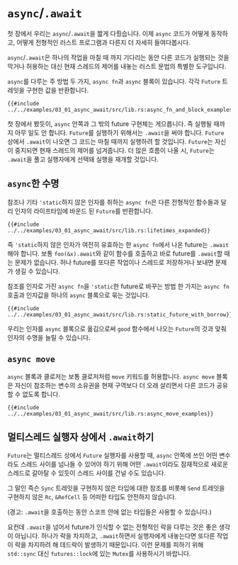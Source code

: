# `async`/`.await`

첫 장에서 우리는 `async`/`.await`을 짧게 다뤘습니다. 이제 `async` 코드가
어떻게 동작하고, 어떻게 전형적인 러스트 프로그램과 다른지 더 자세히 들여다봅시다.

`async`/`.await`은 하나의 작업을 마칠 때 까지 기다리는 동안 다른 코드가 실행되는 것을 
막거나 허용하는 대신 현재 스레드의 제어를 내놓는 러스트 문법의 특별한 도구입니다.

`async`를 다루는 주 방법 두 가지, `async fn`과 `async` 블록이 있습니다. 각각 `Future` 
트레잇을 구현한 값을 반환합니다.

```rust,edition2018,ignore
{{#include ../../examples/03_01_async_await/src/lib.rs:async_fn_and_block_examples}}
```

첫 장에서 봤듯이, `async` 안쪽과 그 밖의 future 구현체는 게으릅니다. 즉 실행될 때까지 아무 
일도 안 합니다. `Future`를 실행하기 위해서는 `.await`을 써야 합니다. `Future` 상에서 
`.await`이 나오면 그 코드는 마칠 때까지 실행하려 할 것입니다. `Future`는 자신이 중지되면 
현재 스레드의 제어를 넘겨줍니다. 더 많은 흐름이 나올 시, `Future`는 `.await`을 풀고 실행자에게 
선택돼 실행을 재개할 것입니다.

## `async`한 수명

참조나 기타 `'static`하지 않은 인자를 취하는 `async fn`은 다른 전형적인 함수들과
달리 인자의 라이프타임에 바운드 된 `Future`를 반환합니다.

```rust,edition2018,ignore
{{#include ../../examples/03_01_async_await/src/lib.rs:lifetimes_expanded}}
```

즉 `'static`하지 않은 인자가 여전히 유효하는 한 `async fn`에서 나온 future는 `.await`해야 
합니다. 보통 `foo(&x).await`와 같이 함수를 호출하고 바로 future를 `.await`할 때는 문제가 
없습니다. 허나 future를 또다른 작업이나 스레드로 저장하거나 보내면 문제가 생길 수 있습니다.

참조를 인자로 가진 `async fn`을 `'static`한 future로 바꾸는 방법 한 가지는 `async fn` 호출과 
인자값을 하나의 `async` 블록으로 묶는 것입니다.

```rust,edition2018,ignore
{{#include ../../examples/03_01_async_await/src/lib.rs:static_future_with_borrow}}
```

우리는 인자를 `async` 블록으로 옮김으로써 `good` 함수에서 나오는 `Future`의 것과 맞춰 인자의 
수명을 늘릴 수 있습니다.

## `async move`

`async` 블록과 클로저는 보통 클로저처럼 `move` 키워드를 허용합니다. `async move` 블록은
자신이 참조하는 변수의 소유권을 현재 구역보다 더 오래 살리면서 다른 코드가 공유할 수 없도록 합니다.

```rust,edition2018,ignore
{{#include ../../examples/03_01_async_await/src/lib.rs:async_move_examples}}
```

## 멀티스레드 실행자 상에서 `.await`하기

`Future`는 멀티스레드 상에서 `Future` 실행자를 사용할 때, `async` 안쪽에 쓰인 어떤 
변수라도 스레드 사이를 넘나들 수 있어야 하기 위해 어떤 `.await`이라도 잠재적으로 새로운 
스레드로 갈아탈 수 있듯이 스레드 사이를 건널 수도 있습니다.

그 말인 즉슨 `Sync` 트레잇을 구현하지 않은 타입에 대한 참조를 비롯해 `Send` 트레잇을 
구현하지 않은 `Rc`, `&RefCell` 등 어떠한 타입도 안전하지 않습니다.

(경고: `.await`을 호출하는 동안 스코프 안에 없는 타입들은 사용할 수 있습니다.)

요컨데 `.await`을 넘어서 future가 인식할 수 없는 전형적인 락을 다루는 것은 좋은 생각이 
아닙니다. 하나가 락을 차지하고, `.await`하면서 실행자에게 내놓는다면 또다른 작업이 락을 차지하려 
해 데드락이 발생하기 때문입니다. 이런 문제를 피하기 위해 `std::sync` 대신 `futures::lock`에 
있는 `Mutex`를 사용하시기 바랍니다.

[the first chapter]: ../01_getting_started/04_async_await_primer.md
